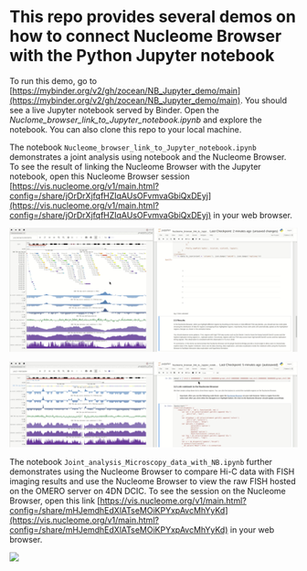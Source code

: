 # This repo provides several demos on how to connect Nucleome Browser with the Python Jupyter notebook 

To run this demo, go to [https://mybinder.org/v2/gh/zocean/NB_Jupyter_demo/main](https://mybinder.org/v2/gh/zocean/NB_Jupyter_demo/main). You should see a live Jupyter notebook served by Binder. Open the *Nuclome_browser_link_to_Jupyter_notebook.ipynb* and explore the notebook. You can also clone this repo to your local machine. 
 
The notebook `Nucleome_browser_link_to_Jupyter_notebook.ipynb` demonstrates a joint analysis using notebook and the Nucleome Browser. To see the result of linking the Nucleome Browser with the Jupyter notebook, open this Nucleome Browser session [https://vis.nucleome.org/v1/main.html?config=/share/jOrDrXjfqfHZIqAUsOFvmvaGbiQxDEyj](https://vis.nucleome.org/v1/main.html?config=/share/jOrDrXjfqfHZIqAUsOFvmvaGbiQxDEyj) in your web browser. 

![](img/demo_1_1.8x_opt.gif)

![](img/demo_2_1.8x_opt.gif)

The notebook `Joint_analysis_Microscopy_data_with_NB.ipynb` further demonstrates using the Nucleome Browser to compare Hi-C data with FISH imaging results and use the Nucleome Browser to view the raw FISH hosted on the OMERO server on 4DN DCIC. To see the session on the Nucleome Browser, open this link [https://vis.nucleome.org/v1/main.html?config=/share/mHJemdhEdXlATseMOiKPYxpAvcMhYyKd](https://vis.nucleome.org/v1/main.html?config=/share/mHJemdhEdXlATseMOiKPYxpAvcMhYyKd) in your web browser.

![](img/NB_Jupyter_Finn_et_al_opt_1.8x.gif)
